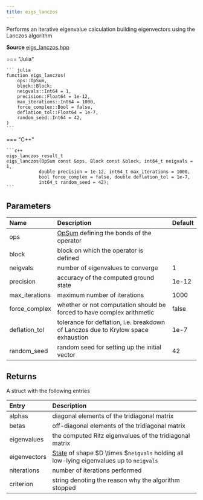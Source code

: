 ```yaml
---
title: eigs_lanczos
---
```


Performs an iterative eigenvalue calculation building eigenvectors using the Lanczos algorithm 

**Source** [eigs_lanczos.hpp](https://github.com/awietek/xdiag/blob/main/xdiag/algorithms/lanczos/eigs_lanczos.hpp)

=== "Julia"

	``` julia
	function eigs_lanczos(
		ops::OpSum,
		block::Block;
		neigvals::Int64 = 1,
		precision::Float64 = 1e-12,
		max_iterations::Int64 = 1000,
		force_complex::Bool = false,
		deflation_tol::Float64 = 1e-7,
		random_seed::Int64 = 42,
	)
	```

=== "C++"

    ```c++
    eigs_lanczos_result_t
	eigs_lanczos(OpSum const &ops, Block const &block, int64_t neigvals = 1,
	            double precision = 1e-12, int64_t max_iterations = 1000,
                bool force_complex = false, double deflation_tol = 1e-7,
                int64_t random_seed = 42);
	```

## Parameters

| Name           | Description                                                                       | Default |
|:---------------|:----------------------------------------------------------------------------------|---------|
| ops            | [OpSum](../operators/opsum.md) defining the bonds of the operator                 |         |
| block          | block on which the operator is defined                                            |         |
| neigvals       | number of eigenvalues to converge                                                 | 1       |
| precision      | accuracy of the computed ground state                                             | 1e-12   |
| max_iterations | maximum number of iterations                                                      | 1000    |
| force_complex  | whether or not computation should be forced to have complex arithmetic            | false   |
| deflation_tol  | tolerance for deflation, i.e. breakdown of Lanczos due to Krylow space exhaustion | 1e-7    |
| random_seed    | random seed for setting up the initial vector                                     | 42      |

## Returns

A struct with the following entries

| Entry        | Description                                                                                                           |
|:-------------|:----------------------------------------------------------------------------------------------------------------------|
| alphas       | diagonal elements of the tridiagonal matrix                                                                           |
| betas        | off-diagonal elements of the tridiagonal matrix                                                                       |
| eigenvalues  | the computed Ritz eigenvalues of the tridiagonal matrix                                                               |
| eigenvectors | [State](../states/state.md) of shape $D \times $`neigvals` holding all low-lying eigenvalues up to `neigvals` |
| niterations  | number of iterations performed                                                                                        |
| criterion    | string denoting the reason why the algorithm stopped                                                                  |
	
